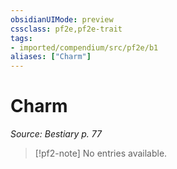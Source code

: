 ```yaml
---
obsidianUIMode: preview
cssclass: pf2e,pf2e-trait
tags:
- imported/compendium/src/pf2e/b1
aliases: ["Charm"]
---
```

# Charm  
*Source: Bestiary p. 77*  

> [!pf2-note]
> No entries available.